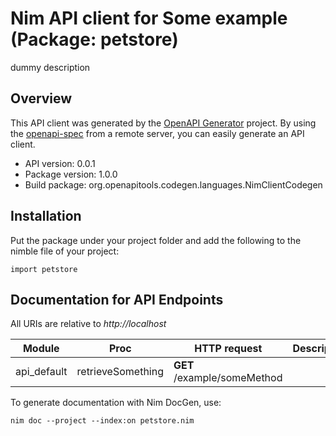 # Nim API client for Some example (Package: petstore)

dummy description

## Overview

This API client was generated by the [OpenAPI Generator](https://openapi-generator.tech) project.  By using the [openapi-spec](https://openapis.org) from a remote server, you can easily generate an API client.

- API version: 0.0.1
- Package version: 1.0.0
- Build package: org.openapitools.codegen.languages.NimClientCodegen

## Installation

Put the package under your project folder and add the following to the nimble file of your project:

```
import petstore
```

## Documentation for API Endpoints

All URIs are relative to *http://localhost*

Module | Proc | HTTP request | Description
------------ | ------------- | ------------- | -------------
api_default | retrieveSomething | **GET** /example/someMethod | 


To generate documentation with Nim DocGen, use:

```
nim doc --project --index:on petstore.nim
```
